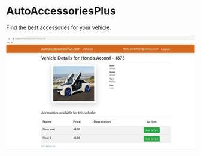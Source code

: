 # AutoAccessoriesPlus
Find the best accessories for your vehicle.

![Image of VehicleDetails](https://github.com/Steel9561/AutoAccessoriesPlus/blob/main/Screenshots/AutoAccessoriesPlus.JPG)
